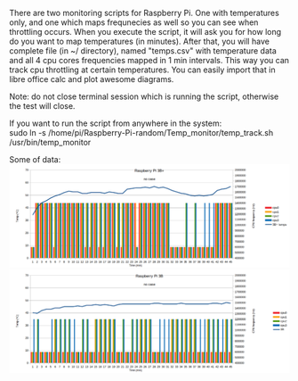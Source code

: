 There are two monitoring scripts for Raspberry Pi. One with temperatures only, and one which maps frequnecies as well so you can see when throttling occurs.
When you execute the script, it will ask you for how long do you want to map temperatures (in minutes).
After that, you will have complete file (in ~/ directory), named "temps.csv" with temperature data and all 4 cpu cores frequencies mapped in 1 min intervals. This way you can track cpu throttling at certain temperatures.
You can easily import that in libre office calc and plot awesome diagrams.

Note: do not close terminal session which is running the script, otherwise the test will close.

If you want to run the script from anywhere in the system:<br>
sudo ln -s /home/pi/Raspberry-Pi-random/Temp_monitor/temp_track.sh /usr/bin/temp_monitor

Some of data:<br>
![](Pictures/Raspberry_Pi_3B+.png)
![](Pictures/Raspberry_Pi_3B.png)
